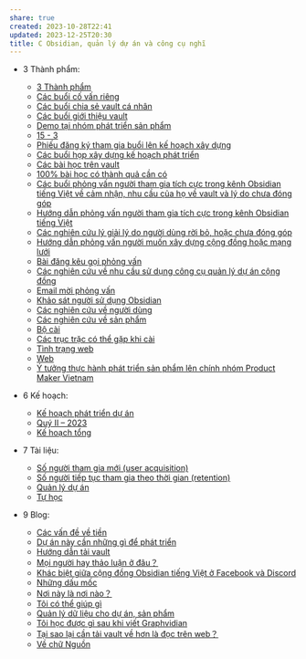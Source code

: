 ```yaml
---
share: true
created: 2023-10-28T22:41
updated: 2023-12-25T20:30
title: C Obsidian, quản lý dự án và công cụ nghĩ
---
```


- 3 Thành phẩm: 
    - [3 Thành phẩm](./3%20Th%C3%A0nh%20ph%E1%BA%A9m/index.md)
    - [Các buổi cố vấn riêng](./3%20Th%C3%A0nh%20ph%E1%BA%A9m/C%C3%A1c%20bu%E1%BB%95i%20c%E1%BB%91%20v%E1%BA%A5n%20ri%C3%AAng/index.md)
    - [Các buổi chia sẻ vault cá nhân](./3%20Th%C3%A0nh%20ph%E1%BA%A9m/C%C3%A1c%20bu%E1%BB%95i%20gi%E1%BB%9Bi%20thi%E1%BB%87u%20vault/C%C3%A1c%20bu%E1%BB%95i%20chia%20s%E1%BA%BB%20vault%20c%C3%A1%20nh%C3%A2n.md)
    - [Các buổi giới thiệu vault](./3%20Th%C3%A0nh%20ph%E1%BA%A9m/C%C3%A1c%20bu%E1%BB%95i%20gi%E1%BB%9Bi%20thi%E1%BB%87u%20vault/index.md)
    - [Demo tại nhóm phát triển sản phẩm](./3%20Th%C3%A0nh%20ph%E1%BA%A9m/C%C3%A1c%20bu%E1%BB%95i%20gi%E1%BB%9Bi%20thi%E1%BB%87u%20vault/Demo%20t%E1%BA%A1i%20nh%C3%B3m%20ph%C3%A1t%20tri%E1%BB%83n%20s%E1%BA%A3n%20ph%E1%BA%A9m.md)
    - [15 - 3](./3%20Th%C3%A0nh%20ph%E1%BA%A9m/C%C3%A1c%20bu%E1%BB%95i%20h%E1%BB%8Dp%20x%C3%A2y%20d%E1%BB%B1ng%20k%E1%BA%BF%20ho%E1%BA%A1ch%20ph%C3%A1t%20tri%E1%BB%83n/15%20-%203.md)
    - [Phiếu đăng ký tham gia buổi lên kế hoạch xây dựng](./3%20Th%C3%A0nh%20ph%E1%BA%A9m/C%C3%A1c%20bu%E1%BB%95i%20h%E1%BB%8Dp%20x%C3%A2y%20d%E1%BB%B1ng%20k%E1%BA%BF%20ho%E1%BA%A1ch%20ph%C3%A1t%20tri%E1%BB%83n/Phi%E1%BA%BFu%20%C4%91%C4%83ng%20k%C3%BD%20tham%20gia%20bu%E1%BB%95i%20l%C3%AAn%20k%E1%BA%BF%20ho%E1%BA%A1ch%20x%C3%A2y%20d%E1%BB%B1ng.md)
    - [Các buổi họp xây dựng kế hoạch phát triển](./3%20Th%C3%A0nh%20ph%E1%BA%A9m/C%C3%A1c%20bu%E1%BB%95i%20h%E1%BB%8Dp%20x%C3%A2y%20d%E1%BB%B1ng%20k%E1%BA%BF%20ho%E1%BA%A1ch%20ph%C3%A1t%20tri%E1%BB%83n/index.md)
    - [Các bài học trên vault](./3%20Th%C3%A0nh%20ph%E1%BA%A9m/C%C3%A1c%20b%C3%A0i%20h%E1%BB%8Dc%20tr%C3%AAn%20vault/index.md)
    - [100% bài học có thành quả cần có](./3%20Th%C3%A0nh%20ph%E1%BA%A9m/C%C3%A1c%20b%C3%A0i%20h%E1%BB%8Dc%20tr%C3%AAn%20vault/100%25%20b%C3%A0i%20h%E1%BB%8Dc%20c%C3%B3%20th%C3%A0nh%20qu%E1%BA%A3%20c%E1%BA%A7n%20c%C3%B3.md)
    - [Các buổi phỏng vấn người tham gia tích cực trong kênh Obsidian tiếng Việt về cảm nhận, nhu cầu của họ về vault và lý do chưa đóng góp](./3%20Th%C3%A0nh%20ph%E1%BA%A9m/C%C3%A1c%20nghi%C3%AAn%20c%E1%BB%A9u%20v%E1%BB%81%20ng%C6%B0%E1%BB%9Di%20d%C3%B9ng/C%C3%A1c%20nghi%C3%AAn%20c%E1%BB%A9u%20l%C3%BD%20gi%E1%BA%A3i%20l%C3%BD%20do%20ng%C6%B0%E1%BB%9Di%20d%C3%B9ng%20r%E1%BB%9Di%20b%E1%BB%8F,%20ho%E1%BA%B7c%20ch%C6%B0a%20%C4%91%C3%B3ng%20g%C3%B3p/C%C3%A1c%20bu%E1%BB%95i%20ph%E1%BB%8Fng%20v%E1%BA%A5n%20ng%C6%B0%E1%BB%9Di%20tham%20gia%20t%C3%ADch%20c%E1%BB%B1c%20trong%20k%C3%AAnh%20Obsidian%20ti%E1%BA%BFng%20Vi%E1%BB%87t%20v%E1%BB%81%20c%E1%BA%A3m%20nh%E1%BA%ADn,%20nhu%20c%E1%BA%A7u%20c%E1%BB%A7a%20h%E1%BB%8D%20v%E1%BB%81%20vault%20v%C3%A0%20l%C3%BD%20do%20ch%C6%B0a%20%C4%91%C3%B3ng%20g%C3%B3p/index.md)
    - [Hướng dẫn phỏng vấn người tham gia tích cực trong kênh Obsidian tiếng Việt](./3%20Th%C3%A0nh%20ph%E1%BA%A9m/C%C3%A1c%20nghi%C3%AAn%20c%E1%BB%A9u%20v%E1%BB%81%20ng%C6%B0%E1%BB%9Di%20d%C3%B9ng/C%C3%A1c%20nghi%C3%AAn%20c%E1%BB%A9u%20l%C3%BD%20gi%E1%BA%A3i%20l%C3%BD%20do%20ng%C6%B0%E1%BB%9Di%20d%C3%B9ng%20r%E1%BB%9Di%20b%E1%BB%8F,%20ho%E1%BA%B7c%20ch%C6%B0a%20%C4%91%C3%B3ng%20g%C3%B3p/C%C3%A1c%20bu%E1%BB%95i%20ph%E1%BB%8Fng%20v%E1%BA%A5n%20ng%C6%B0%E1%BB%9Di%20tham%20gia%20t%C3%ADch%20c%E1%BB%B1c%20trong%20k%C3%AAnh%20Obsidian%20ti%E1%BA%BFng%20Vi%E1%BB%87t%20v%E1%BB%81%20c%E1%BA%A3m%20nh%E1%BA%ADn,%20nhu%20c%E1%BA%A7u%20c%E1%BB%A7a%20h%E1%BB%8D%20v%E1%BB%81%20vault%20v%C3%A0%20l%C3%BD%20do%20ch%C6%B0a%20%C4%91%C3%B3ng%20g%C3%B3p/H%C6%B0%E1%BB%9Bng%20d%E1%BA%ABn%20ph%E1%BB%8Fng%20v%E1%BA%A5n%20ng%C6%B0%E1%BB%9Di%20tham%20gia%20t%C3%ADch%20c%E1%BB%B1c%20trong%20k%C3%AAnh%20Obsidian%20ti%E1%BA%BFng%20Vi%E1%BB%87t.md)
    - [Các nghiên cứu lý giải lý do người dùng rời bỏ, hoặc chưa đóng góp](./3%20Th%C3%A0nh%20ph%E1%BA%A9m/C%C3%A1c%20nghi%C3%AAn%20c%E1%BB%A9u%20v%E1%BB%81%20ng%C6%B0%E1%BB%9Di%20d%C3%B9ng/C%C3%A1c%20nghi%C3%AAn%20c%E1%BB%A9u%20l%C3%BD%20gi%E1%BA%A3i%20l%C3%BD%20do%20ng%C6%B0%E1%BB%9Di%20d%C3%B9ng%20r%E1%BB%9Di%20b%E1%BB%8F,%20ho%E1%BA%B7c%20ch%C6%B0a%20%C4%91%C3%B3ng%20g%C3%B3p/index.md)
    - [Hướng dẫn phỏng vấn người muốn xây dựng cộng đồng hoặc mạng lưới](./3%20Th%C3%A0nh%20ph%E1%BA%A9m/C%C3%A1c%20nghi%C3%AAn%20c%E1%BB%A9u%20v%E1%BB%81%20ng%C6%B0%E1%BB%9Di%20d%C3%B9ng/C%C3%A1c%20nghi%C3%AAn%20c%E1%BB%A9u%20v%E1%BB%81%20nhu%20c%E1%BA%A7u%20s%E1%BB%AD%20d%E1%BB%A5ng%20c%C3%B4ng%20c%E1%BB%A5%20qu%E1%BA%A3n%20l%C3%BD%20d%E1%BB%B1%20%C3%A1n%20c%E1%BB%99ng%20%C4%91%E1%BB%93ng/C%C3%A1c%20bu%E1%BB%95i%20ph%E1%BB%8Fng%20v%E1%BA%A5n/H%C6%B0%E1%BB%9Bng%20d%E1%BA%ABn%20ph%E1%BB%8Fng%20v%E1%BA%A5n%20ng%C6%B0%E1%BB%9Di%20mu%E1%BB%91n%20x%C3%A2y%20d%E1%BB%B1ng%20c%E1%BB%99ng%20%C4%91%E1%BB%93ng%20ho%E1%BA%B7c%20m%E1%BA%A1ng%20l%C6%B0%E1%BB%9Bi.md)
    - [Bài đăng kêu gọi phỏng vấn](./3%20Th%C3%A0nh%20ph%E1%BA%A9m/C%C3%A1c%20nghi%C3%AAn%20c%E1%BB%A9u%20v%E1%BB%81%20ng%C6%B0%E1%BB%9Di%20d%C3%B9ng/C%C3%A1c%20nghi%C3%AAn%20c%E1%BB%A9u%20v%E1%BB%81%20nhu%20c%E1%BA%A7u%20s%E1%BB%AD%20d%E1%BB%A5ng%20c%C3%B4ng%20c%E1%BB%A5%20qu%E1%BA%A3n%20l%C3%BD%20d%E1%BB%B1%20%C3%A1n%20c%E1%BB%99ng%20%C4%91%E1%BB%93ng/C%C3%A1c%20bu%E1%BB%95i%20ph%E1%BB%8Fng%20v%E1%BA%A5n/B%C3%A0i%20%C4%91%C4%83ng%20k%C3%AAu%20g%E1%BB%8Di%20ph%E1%BB%8Fng%20v%E1%BA%A5n.md)
    - [Các nghiên cứu về nhu cầu sử dụng công cụ quản lý dự án cộng đồng](./3%20Th%C3%A0nh%20ph%E1%BA%A9m/C%C3%A1c%20nghi%C3%AAn%20c%E1%BB%A9u%20v%E1%BB%81%20ng%C6%B0%E1%BB%9Di%20d%C3%B9ng/C%C3%A1c%20nghi%C3%AAn%20c%E1%BB%A9u%20v%E1%BB%81%20nhu%20c%E1%BA%A7u%20s%E1%BB%AD%20d%E1%BB%A5ng%20c%C3%B4ng%20c%E1%BB%A5%20qu%E1%BA%A3n%20l%C3%BD%20d%E1%BB%B1%20%C3%A1n%20c%E1%BB%99ng%20%C4%91%E1%BB%93ng/index.md)
    - [Email mời phỏng vấn](./3%20Th%C3%A0nh%20ph%E1%BA%A9m/C%C3%A1c%20nghi%C3%AAn%20c%E1%BB%A9u%20v%E1%BB%81%20ng%C6%B0%E1%BB%9Di%20d%C3%B9ng/C%C3%A1c%20nghi%C3%AAn%20c%E1%BB%A9u%20v%E1%BB%81%20nhu%20c%E1%BA%A7u%20s%E1%BB%AD%20d%E1%BB%A5ng%20c%C3%B4ng%20c%E1%BB%A5%20qu%E1%BA%A3n%20l%C3%BD%20d%E1%BB%B1%20%C3%A1n%20c%E1%BB%99ng%20%C4%91%E1%BB%93ng/Email%20m%E1%BB%9Di%20ph%E1%BB%8Fng%20v%E1%BA%A5n.md)
    - [Khảo sát người sử dụng Obsidian](./3%20Th%C3%A0nh%20ph%E1%BA%A9m/C%C3%A1c%20nghi%C3%AAn%20c%E1%BB%A9u%20v%E1%BB%81%20ng%C6%B0%E1%BB%9Di%20d%C3%B9ng/Kh%E1%BA%A3o%20s%C3%A1t%20ng%C6%B0%E1%BB%9Di%20s%E1%BB%AD%20d%E1%BB%A5ng%20Obsidian.md)
    - [Các nghiên cứu về người dùng](./3%20Th%C3%A0nh%20ph%E1%BA%A9m/C%C3%A1c%20nghi%C3%AAn%20c%E1%BB%A9u%20v%E1%BB%81%20ng%C6%B0%E1%BB%9Di%20d%C3%B9ng/index.md)
    - [Các nghiên cứu về sản phẩm](./3%20Th%C3%A0nh%20ph%E1%BA%A9m/C%C3%A1c%20nghi%C3%AAn%20c%E1%BB%A9u%20v%E1%BB%81%20s%E1%BA%A3n%20ph%E1%BA%A9m/index.md)
    - [Bộ cài](./3%20Th%C3%A0nh%20ph%E1%BA%A9m/Ph%E1%BA%A7n%20m%E1%BB%81m/B%E1%BB%99%20c%C3%A0i/index.md)
    - [Các trục trặc có thể gặp khi cài](./3%20Th%C3%A0nh%20ph%E1%BA%A9m/Ph%E1%BA%A7n%20m%E1%BB%81m/B%E1%BB%99%20c%C3%A0i/C%C3%A1c%20tr%E1%BB%A5c%20tr%E1%BA%B7c%20c%C3%B3%20th%E1%BB%83%20g%E1%BA%B7p%20khi%20c%C3%A0i.md)
    - [Tình trạng web](T%C3%ACnh%20tr%E1%BA%A1ng%20web.md)
    - [Web](./3%20Th%C3%A0nh%20ph%E1%BA%A9m/Ph%E1%BA%A7n%20m%E1%BB%81m/Web/index.md)
    - [Ý tưởng thực hành phát triển sản phẩm lên chính nhóm Product Maker Vietnam](./3%20Th%C3%A0nh%20ph%E1%BA%A9m/%C3%9D%20t%C6%B0%E1%BB%9Fng%20th%E1%BB%B1c%20h%C3%A0nh%20ph%C3%A1t%20tri%E1%BB%83n%20s%E1%BA%A3n%20ph%E1%BA%A9m%20l%C3%AAn%20ch%C3%ADnh%20nh%C3%B3m%20Product%20Maker%20Vietnam.md)

- 6 Kế hoạch: 
    - [Kế hoạch phát triển dự án](./6%20K%E1%BA%BF%20ho%E1%BA%A1ch/K%E1%BA%BF%20ho%E1%BA%A1ch%20ph%C3%A1t%20tri%E1%BB%83n%20d%E1%BB%B1%20%C3%A1n.md)
    - [Quý II – 2023](./6%20K%E1%BA%BF%20ho%E1%BA%A1ch/Qu%C3%BD%20II%20%E2%80%93%202023.md)
    - [Kế hoạch tổng](./6%20K%E1%BA%BF%20ho%E1%BA%A1ch/K%E1%BA%BF%20ho%E1%BA%A1ch%20t%E1%BB%95ng.md)

- 7 Tài liệu: 
    - [Số người tham gia mới (user acquisition)](./7%20T%C3%A0i%20li%E1%BB%87u/C%C3%A1c%20ch%E1%BB%89%20s%E1%BB%91/S%E1%BB%91%20ng%C6%B0%E1%BB%9Di%20tham%20gia%20m%E1%BB%9Bi%20(user%20acquisition).md)
    - [Số người tiếp tục tham gia theo thời gian (retention)](./7%20T%C3%A0i%20li%E1%BB%87u/C%C3%A1c%20ch%E1%BB%89%20s%E1%BB%91/S%E1%BB%91%20ng%C6%B0%E1%BB%9Di%20ti%E1%BA%BFp%20t%E1%BB%A5c%20tham%20gia%20theo%20th%E1%BB%9Di%20gian%20(retention).md)
    - [Quản lý dự án](./7%20T%C3%A0i%20li%E1%BB%87u/C%C3%A1c%20kh%C3%A1i%20ni%E1%BB%87m/Qu%E1%BA%A3n%20l%C3%BD%20d%E1%BB%B1%20%C3%A1n.md)
    - [Tự học](./7%20T%C3%A0i%20li%E1%BB%87u/C%C3%A1c%20kh%C3%A1i%20ni%E1%BB%87m/T%E1%BB%B1%20h%E1%BB%8Dc.md)

- 9 Blog: 
    - [Các vấn đề về tiền](./9%20Blog/C%C3%A1c%20v%E1%BA%A5n%20%C4%91%E1%BB%81%20v%E1%BB%81%20ti%E1%BB%81n.md)
    - [Dự án này cần những gì để phát triển](./9%20Blog/D%E1%BB%B1%20%C3%A1n%20n%C3%A0y%20c%E1%BA%A7n%20nh%E1%BB%AFng%20g%C3%AC%20%C4%91%E1%BB%83%20ph%C3%A1t%20tri%E1%BB%83n.md)
    - [Hướng dẫn tải vault](./9%20Blog/H%C6%B0%E1%BB%9Bng%20d%E1%BA%ABn%20t%E1%BA%A3i%20vault.md)
    - [Mọi người hay thảo luận ở đâu？](./9%20Blog/M%E1%BB%8Di%20ng%C6%B0%E1%BB%9Di%20hay%20th%E1%BA%A3o%20lu%E1%BA%ADn%20%E1%BB%9F%20%C4%91%C3%A2u%EF%BC%9F.md)
    - [Khác biệt giữa cộng đồng Obsidian tiếng Việt ở Facebook và Discord](./9%20Blog/Kh%C3%A1c%20bi%E1%BB%87t%20gi%E1%BB%AFa%20c%E1%BB%99ng%20%C4%91%E1%BB%93ng%20Obsidian%20ti%E1%BA%BFng%20Vi%E1%BB%87t%20%E1%BB%9F%20Facebook%20v%C3%A0%20Discord.md)
    - [Những dấu mốc](./9%20Blog/Nh%E1%BB%AFng%20d%E1%BA%A5u%20m%E1%BB%91c.md)
    - [Nơi này là nơi nào？](./9%20Blog/N%C6%A1i%20n%C3%A0y%20l%C3%A0%20n%C6%A1i%20n%C3%A0o%EF%BC%9F.md)
    - [Tôi có thể giúp gì](./9%20Blog/T%C3%B4i%20c%C3%B3%20th%E1%BB%83%20gi%C3%BAp%20g%C3%AC.md)
    - [Quản lý dữ liệu cho dự án, sản phẩm](./9%20Blog/Qu%E1%BA%A3n%20l%C3%BD%20d%E1%BB%AF%20li%E1%BB%87u%20cho%20d%E1%BB%B1%20%C3%A1n,%20s%E1%BA%A3n%20ph%E1%BA%A9m.md)
    - [Tôi học được gì sau khi viết Graphvidian](./9%20Blog/T%C3%B4i%20h%E1%BB%8Dc%20%C4%91%C6%B0%E1%BB%A3c%20g%C3%AC%20sau%20khi%20vi%E1%BA%BFt%20Graphvidian.md)
    - [Tại sao lại cần tải vault về hơn là đọc trên web？](./9%20Blog/T%E1%BA%A1i%20sao%20l%E1%BA%A1i%20c%E1%BA%A7n%20t%E1%BA%A3i%20vault%20v%E1%BB%81%20h%C6%A1n%20l%C3%A0%20%C4%91%E1%BB%8Dc%20tr%C3%AAn%20web%EF%BC%9F.md)
    - [Về chữ Nguồn](./9%20Blog/V%E1%BB%81%20ch%E1%BB%AF%20Ngu%E1%BB%93n.md)

